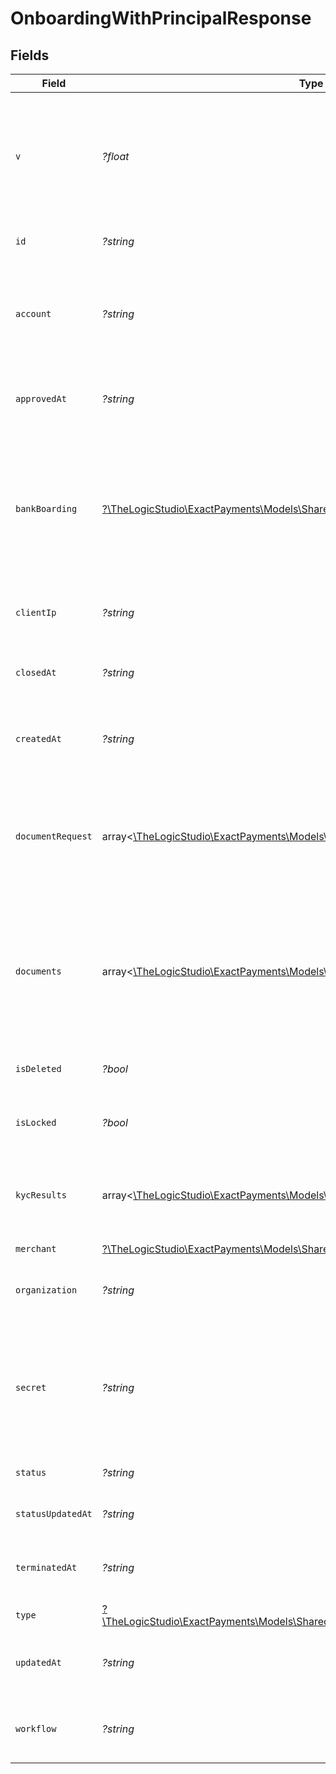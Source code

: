 # OnboardingWithPrincipalResponse


## Fields

| Field                                                                                                                                                                                                     | Type                                                                                                                                                                                                      | Required                                                                                                                                                                                                  | Description                                                                                                                                                                                               | Example                                                                                                                                                                                                   |
| --------------------------------------------------------------------------------------------------------------------------------------------------------------------------------------------------------- | --------------------------------------------------------------------------------------------------------------------------------------------------------------------------------------------------------- | --------------------------------------------------------------------------------------------------------------------------------------------------------------------------------------------------------- | --------------------------------------------------------------------------------------------------------------------------------------------------------------------------------------------------------- | --------------------------------------------------------------------------------------------------------------------------------------------------------------------------------------------------------- |
| `v`                                                                                                                                                                                                       | *?float*                                                                                                                                                                                                  | :heavy_minus_sign:                                                                                                                                                                                        | Version of the Onboarding Application, when ever an Onboarding Application is updated or ran through some process the version value will be incremented                                                   | 1                                                                                                                                                                                                         |
| `id`                                                                                                                                                                                                      | *?string*                                                                                                                                                                                                 | :heavy_minus_sign:                                                                                                                                                                                        | Onboarding Application identifier.                                                                                                                                                                        | 615633de394b55001c954640                                                                                                                                                                                  |
| `account`                                                                                                                                                                                                 | *?string*                                                                                                                                                                                                 | :heavy_minus_sign:                                                                                                                                                                                        | Account Identifier assigned by Exact Payments systems when the Workflow checks are passed and account created in Exact Payments system.                                                                   | 62f175f3198abaf23bdaf75c                                                                                                                                                                                  |
| `approvedAt`                                                                                                                                                                                              | *?string*                                                                                                                                                                                                 | :heavy_minus_sign:                                                                                                                                                                                        | The date and time when the Onboarding Application was approved.                                                                                                                                           | 2022-01-14T23:33:33.995Z                                                                                                                                                                                  |
| `bankBoarding`                                                                                                                                                                                            | [?\TheLogicStudio\ExactPayments\Models\Shared\BankBoarding](../../models/shared/BankBoarding.md)                                                                                                          | :heavy_minus_sign:                                                                                                                                                                                        | Bank boarding details of the Onboarded Account. This field will be available only when the Onboarding enters the Bank Boarding state or has already boarded with the ACH and / or Credit card processors. |                                                                                                                                                                                                           |
| `clientIp`                                                                                                                                                                                                | *?string*                                                                                                                                                                                                 | :heavy_minus_sign:                                                                                                                                                                                        | The IP address of the client who sent the Onboarding Application.                                                                                                                                         | 63.45.12.34                                                                                                                                                                                               |
| `closedAt`                                                                                                                                                                                                | *?string*                                                                                                                                                                                                 | :heavy_minus_sign:                                                                                                                                                                                        | The date and time when the Organization or Account was closed.                                                                                                                                            | 2022-01-16T23:33:33.995Z                                                                                                                                                                                  |
| `createdAt`                                                                                                                                                                                               | *?string*                                                                                                                                                                                                 | :heavy_minus_sign:                                                                                                                                                                                        | The date and time when the Onboarding Application was created.                                                                                                                                            | 2022-01-11T23:33:33.995Z                                                                                                                                                                                  |
| `documentRequest`                                                                                                                                                                                         | array<[\TheLogicStudio\ExactPayments\Models\Shared\DocumentRequest](../../models/shared/DocumentRequest.md)>                                                                                              | :heavy_minus_sign:                                                                                                                                                                                        | List of Document Request sent for the Onboarding Application. This field will be populated only when the Document Requests are made through Exact Payment systems.                                        |                                                                                                                                                                                                           |
| `documents`                                                                                                                                                                                               | array<[\TheLogicStudio\ExactPayments\Models\Shared\Document](../../models/shared/Document.md)>                                                                                                            | :heavy_minus_sign:                                                                                                                                                                                        | List of Documents uploaded for the Onboarding Application. This field will be populated only when the Documents are uploaded through Exact Payment systems.                                               |                                                                                                                                                                                                           |
| `isDeleted`                                                                                                                                                                                               | *?bool*                                                                                                                                                                                                   | :heavy_minus_sign:                                                                                                                                                                                        | Indicates whether the Onboarding Application is soft deleted/deactivated.                                                                                                                                 | false                                                                                                                                                                                                     |
| `isLocked`                                                                                                                                                                                                | *?bool*                                                                                                                                                                                                   | :heavy_minus_sign:                                                                                                                                                                                        | Indicates whether the Onboarding Application is Locked.                                                                                                                                                   | false                                                                                                                                                                                                     |
| `kycResults`                                                                                                                                                                                              | array<[\TheLogicStudio\ExactPayments\Models\Shared\KycResults](../../models/shared/KycResults.md)>                                                                                                        | :heavy_minus_sign:                                                                                                                                                                                        | List of Rules executed or being executed as part of configured Workflow to Onboard the Account.                                                                                                           |                                                                                                                                                                                                           |
| `merchant`                                                                                                                                                                                                | [?\TheLogicStudio\ExactPayments\Models\Shared\Merchant](../../models/shared/Merchant.md)                                                                                                                  | :heavy_minus_sign:                                                                                                                                                                                        | N/A                                                                                                                                                                                                       |                                                                                                                                                                                                           |
| `organization`                                                                                                                                                                                            | *?string*                                                                                                                                                                                                 | :heavy_minus_sign:                                                                                                                                                                                        | The ID of the Organization who onboarded this Organization or the Account.                                                                                                                                | 60f728e2e2cfc7135c0a51cd                                                                                                                                                                                  |
| `secret`                                                                                                                                                                                                  | *?string*                                                                                                                                                                                                 | :heavy_minus_sign:                                                                                                                                                                                        | The secret associated with the Onboarding Application. This field will be available only when the secret is assigned to the Onboarding Application.                                                       | 84b0f5b3-295c-4fc7-a8d2-90749b5e742a                                                                                                                                                                      |
| `status`                                                                                                                                                                                                  | *?string*                                                                                                                                                                                                 | :heavy_minus_sign:                                                                                                                                                                                        | The status of the Onboarding Application.                                                                                                                                                                 | Approved                                                                                                                                                                                                  |
| `statusUpdatedAt`                                                                                                                                                                                         | *?string*                                                                                                                                                                                                 | :heavy_minus_sign:                                                                                                                                                                                        | The date and time when the status was last updated.                                                                                                                                                       | 2022-01-13T23:33:33.995Z                                                                                                                                                                                  |
| `terminatedAt`                                                                                                                                                                                            | *?string*                                                                                                                                                                                                 | :heavy_minus_sign:                                                                                                                                                                                        | The date and time when the Organization or Account was terminated.                                                                                                                                        | 2022-01-15T23:33:33.995Z                                                                                                                                                                                  |
| `type`                                                                                                                                                                                                    | [?\TheLogicStudio\ExactPayments\Models\Shared\OnboardingWithPrincipalResponseType](../../models/shared/OnboardingWithPrincipalResponseType.md)                                                            | :heavy_minus_sign:                                                                                                                                                                                        | The type of the Onboarded entity.                                                                                                                                                                         | account                                                                                                                                                                                                   |
| `updatedAt`                                                                                                                                                                                               | *?string*                                                                                                                                                                                                 | :heavy_minus_sign:                                                                                                                                                                                        | The date and time when the Onboarding Application was updated.                                                                                                                                            | 2022-01-11T23:33:33.995Z                                                                                                                                                                                  |
| `workflow`                                                                                                                                                                                                | *?string*                                                                                                                                                                                                 | :heavy_minus_sign:                                                                                                                                                                                        | The ID of the Workflow used to onboard the Organization or the Account.                                                                                                                                   | 61274e78eb13d43172b2959f                                                                                                                                                                                  |